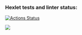 ### Hexlet tests and linter status:
[![Actions Status](https://github.com/Yuki-fox/backend-project-lvl1/workflows/hexlet-check/badge.svg)](https://github.com/Yuki-fox/backend-project-lvl1/actions)


<a href="https://codeclimate.com/github/Yuki-fox/backend-project-lvl1/maintainability"><img src="https://api.codeclimate.com/v1/badges/08dbd3e90e54198ec0e4/maintainability" /></a>